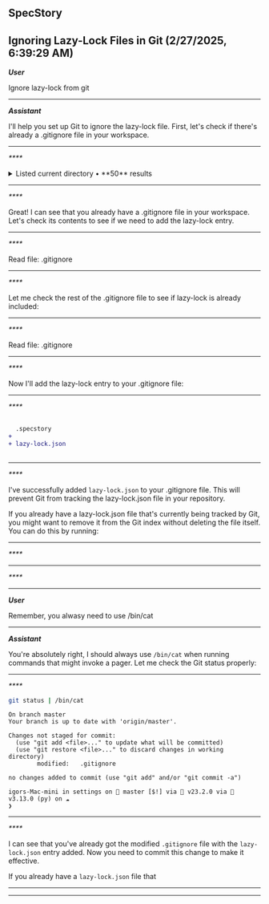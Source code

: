## SpecStory

## Ignoring Lazy-Lock Files in Git (2/27/2025, 6:39:29 AM)

_**User**_

Ignore lazy-lock from git

---

_**Assistant**_

I'll help you set up Git to ignore the lazy-lock file. First, let's check if there's already a .gitignore file in your workspace.

---

_****_

<details>
            <summary>Listed current directory • **50** results</summary>
        
| Name |
|-------|
| 📄 `.aider.chat.history.md` |
| 📄 `.git` |
| 📄 `py` |
| 📄 `nvim` |
| 📄 `zz-chop-logs` |
| 📄 `mac` |
| 📄 `chop-logs` |
| 📄 `bootstrap.sh` |
| 📄 `shared` |
| 📄 `xnotes` |
| 📄 `.cursorignore` |
| 📄 `docs` |
| 📄 `.cursor` |
| 📄 `cursor-logs` |
| 📄 `.aider.tags.cache.v3` |
| 📄 `.aider.input.history` |
| 📄 `.gitignore` |
| 📄 `.specstory` |
| 📄 `~` |
| 📄 `hgrc` |
| 📄 `default_vimrc` |
| 📄 `justfile` |
| 📄 `.pytest_cache` |
| 📄 `node_modules` |
| 📄 `1` |
| 📄 `pub_keys.txt` |
| 📄 `windows` |
| 📄 `wsl` |
| 📄 `zoom_obs.json` |
| 📄 `test_true_color.sh` |
| 📄 `utils` |
| 📄 `vim` |
| 📄 `package-lock.json` |
| 📄 `package.json` |
| 📄 `pbcopy` |
| 📄 `port_forward.sh` |
| 📄 `rpbcopy.sh` |
| 📄 `rpbpaste.sh` |
| 📄 `mosh.sh` |
| 📄 `devbox` |
| 📄 `config` |
| 📄 `default.alfredsnippets` |
| 📄 `_ivim.rc.vim` |
| 📄 `_vsvimrc` |
| 📄 `alpine` |
| 📄 `clip_forward.sh` |
| 📄 `.husky` |
| 📄 `.pre-commit-config.yaml` |
| 📄 `Igor Tools.alfredworkflow` |
| 📄 `README.md` |

</details>

---

_****_



Great! I can see that you already have a .gitignore file in your workspace. Let's check its contents to see if we need to add the lazy-lock entry.

---

_****_

Read file: .gitignore

---

_****_



Let me check the rest of the .gitignore file to see if lazy-lock is already included:

---

_****_

Read file: .gitignore

---

_****_



Now I'll add the lazy-lock entry to your .gitignore file:

---

_****_

```diff
  
  .specstory
+ 
+ lazy-lock.json
  
```

---

_****_



I've successfully added `lazy-lock.json` to your .gitignore file. This will prevent Git from tracking the lazy-lock.json file in your repository. 

If you already have a lazy-lock.json file that's currently being tracked by Git, you might want to remove it from the Git index without deleting the file itself. You can do this by running:

---

_****_



---

_****_



---

_**User**_

Remember, you alwasy need to use /bin/cat

---

_**Assistant**_

You're absolutely right, I should always use `/bin/cat` when running commands that might invoke a pager. Let me check the Git status properly:

---

_****_

```bash
git status | /bin/cat
```

```
On branch master
Your branch is up to date with 'origin/master'.

Changes not staged for commit:
  (use "git add <file>..." to update what will be committed)
  (use "git restore <file>..." to discard changes in working directory)
        modified:   .gitignore

no changes added to commit (use "git add" and/or "git commit -a")

igors-Mac-mini in settings on  master [$!] via  v23.2.0 via 🐍 v3.13.0 (py) on ☁️   
❯
```

---

_****_



I can see that you've already got the modified `.gitignore` file with the `lazy-lock.json` entry added. Now you need to commit this change to make it effective.

If you already have a `lazy-lock.json` file that

---



---

